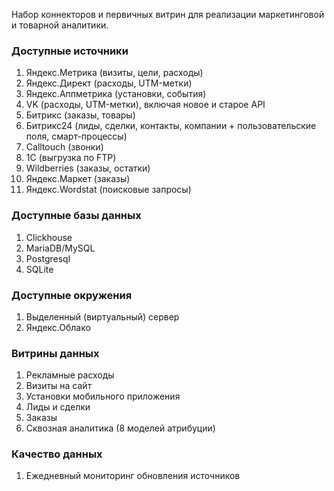 Набор коннекторов и первичных витрин для реализации маркетинговой и товарной аналитики.

### Доступные источники ###

1. Яндекс.Метрика (визиты, цели, расходы)
2. Яндекс.Директ (расходы, UTM-метки)
3. Яндекс.Аппметрика (установки, события)
4. VK (расходы, UTM-метки), включая новое и старое API
5. Битрикс (заказы, товары)
6. Битрикс24 (лиды, сделки, контакты, компании + пользовательские поля, смарт-процессы)
7. Calltouch (звонки)
8. 1С (выгрузка по FTP)
9. Wildberries (заказы, остатки)
10. Яндекс.Маркет (заказы)
11. Яндекс.Wordstat (поисковые запросы)

### Доступные базы данных ###

1. Clickhouse
2. MariaDB/MySQL
3. Postgresql
4. SQLite

### Доступные окружения ###

1. Выделенный (виртуальный) сервер
2. Яндекс.Облако

### Витрины данных ###

1. Рекламные расходы
2. Визиты на сайт
3. Установки мобильного приложения
4. Лиды и сделки
5. Заказы
6. Сквозная аналитика (8 моделей атрибуции)

### Качество данных ###

1. Ежедневный мониторинг обновления источников